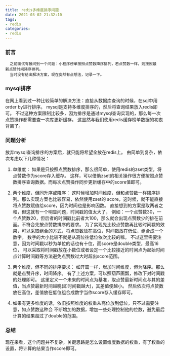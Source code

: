 ```yaml
---
title: redis多维度排序问题
date: 2021-03-02 21:32:10
tags:
- redis
categories:
- redis
---
```


### 前言
   
      之前面试有被问到一个问题：小程序榜单按照点赞数降序排列，若点赞数一样，则按照最
    新点赞时间降序排列。
      当时没有给出解决方案，现在突然有点想法，记录一下。
<!-- more -->

### mysql排序
   
   在网上看到过一种比较简单的解决方法：直接从数据库查询的时候，在sql中用order by进行排序。
   mysql是支持多维度排序的，然后将查询结果放入redis即可。
   不过这种方案限制比较多，因为排序是通过mysql查询实现的，那么每一次点赞操作都需要查一次库更新缓存。
   这显然与我们使用redis缓存榜单数据的初衷背离了。

### 问题分析

   放弃mysql查询排序的方案后，就只能将希望全放在redis上。
   由简单到复杂，依次考虑以下几种情况：
   1. 单维度：
     如果是只按照点赞数排序，那么很简单，使用redis的zset类型，将点赞数作为score存入缓存。
   这样，可以借助zset的相关操作很方便按照点赞数排序查询数据。而每次点赞操作同步更新缓存中的score值即可。

   2. 两个维度，但同升序或降序：
     这时候增加时间维度，但和点赞数一样降序排列。那么实现方案也比较容易，依然使用zset的
   score，这时候，就不能直接将点赞数赋值给score，因为时间也是影响因数。
   	 直接想到的方案是取两者之和，但这就有一个明显问题，时间戳的值太大了，
   	 例如：一个点赞数30，一个点赞数20，但后者的时间戳比前者大100，那么就会出现点赞数少的排在前面。不符合先按点赞数排序的要求。
     为了实现先比较点赞数再比较时间戳的效果，可以采取组合的方式，将点赞数放在高位，时间戳放在低位，组合成一个数字。
     数字的大小比较不就是从高位往低位依次比较的嘛。
     不过这里需要注意，因为时间戳以秒为单位的话也有十位，而score是double类型，最高16位，
     可以采取将时间戳放在小数位或者设定一个比较接近的时间点为起始时间点计算时间戳等方法避免点赞数过大时超出score范围。

   3. 两个维度，但不同的排序要求：
     如开篇一样，增加时间维度，但为降序。那么就是点赞升序，时间降序。
     有了上述方案，可以照葫芦画瓢，修改下对时间戳的处理即可。
     这里定义一个未来的时间点为基准，取点赞最新时间点与其的差值，当点赞最新时间越晚(即时间戳越大)，其差值便越小。
     然后依次将点赞数放在高位，差值放在低位组合成数字当作score存入缓存即可。

   4. 如果有更多维度的话，依旧按照维度的权重从高位放到低位，只不过需要注意，如点赞数这种会
      不断增加的数据，增加一些处理控制他的位数，避免最后计算的结果超过了double的范围。

### 总结
   现在来看，这个问题并不复杂，关键思路是怎么设置维度数据的权重，有了权重的设置，将计算的结果当作score即可。